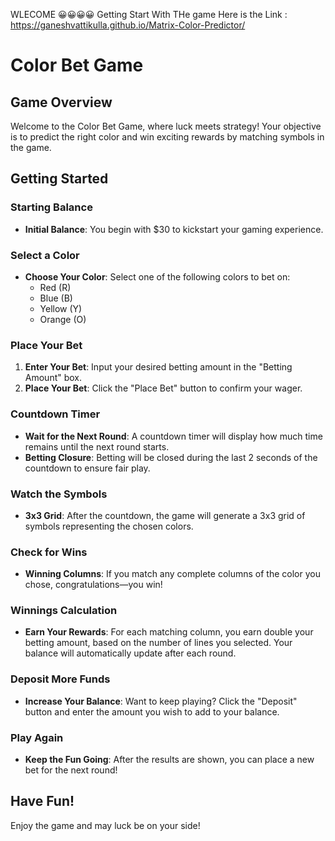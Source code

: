 WLECOME 😀😀😀😀
Getting Start With THe game Here is the Link :  https://ganeshvattikulla.github.io/Matrix-Color-Predictor/

# Color Bet Game

## Game Overview
Welcome to the Color Bet Game, where luck meets strategy! Your objective is to predict the right color and win exciting rewards by matching symbols in the game.

## Getting Started

### Starting Balance
- **Initial Balance**: You begin with $30 to kickstart your gaming experience.

### Select a Color
- **Choose Your Color**: Select one of the following colors to bet on:
  - Red (R)
  - Blue (B)
  - Yellow (Y)
  - Orange (O)

### Place Your Bet
1. **Enter Your Bet**: Input your desired betting amount in the "Betting Amount" box.
2. **Place Your Bet**: Click the "Place Bet" button to confirm your wager.

### Countdown Timer
- **Wait for the Next Round**: A countdown timer will display how much time remains until the next round starts.
- **Betting Closure**: Betting will be closed during the last 2 seconds of the countdown to ensure fair play.

### Watch the Symbols
- **3x3 Grid**: After the countdown, the game will generate a 3x3 grid of symbols representing the chosen colors.

### Check for Wins
- **Winning Columns**: If you match any complete columns of the color you chose, congratulations—you win!

### Winnings Calculation
- **Earn Your Rewards**: For each matching column, you earn double your betting amount, based on the number of lines you selected. Your balance will automatically update after each round.

### Deposit More Funds
- **Increase Your Balance**: Want to keep playing? Click the "Deposit" button and enter the amount you wish to add to your balance.

### Play Again
- **Keep the Fun Going**: After the results are shown, you can place a new bet for the next round!

## Have Fun!
Enjoy the game and may luck be on your side!
